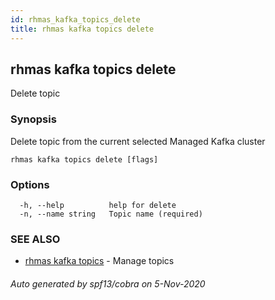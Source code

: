 ```yaml
---
id: rhmas_kafka_topics_delete
title: rhmas kafka topics delete
---
```


## rhmas kafka topics delete

Delete topic

### Synopsis

Delete topic from the current selected Managed Kafka cluster

```
rhmas kafka topics delete [flags]
```

### Options

```
  -h, --help          help for delete
  -n, --name string   Topic name (required)
```

### SEE ALSO

* [rhmas kafka topics](rhmas_kafka_topics.md)	 - Manage topics

###### Auto generated by spf13/cobra on 5-Nov-2020
